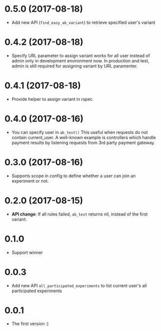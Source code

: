 # 0.5.0 (2017-08-18)
- Add new API (`find_easy_ab_variant`) to retrieve specified user's variant

# 0.4.2 (2017-08-18)
- Specify URL parameter to assign variant works for all user instead of admin only in development environment now. In production and test, admin is still required for assigning variant by URL paramenter.

# 0.4.1 (2017-08-18)
- Provide helper to assign variant in rspec

# 0.4.0 (2017-08-16)
- You can specify user in `ab_test()` This useful when requests do not contain current_user. A well-known example is controllers which handle payment results by listening requests from 3rd party payment gateway.

# 0.3.0 (2017-08-16)
- Supports scope in config to define whether a user can join an experiment or not.

# 0.2.0 (2017-08-15)
- **API change**: If all rules failed, `ab_test` returns nil, instead of the first variant.

# 0.1.0
- Support winner

# 0.0.3
- Add new API `all_participated_experiments` to list current user's all participated experiments

# 0.0.1
- The first version :)